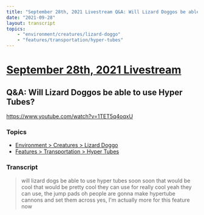 ```yaml
---
title: "September 28th, 2021 Livestream Q&A: Will Lizard Doggos be able to use Hyper Tubes?"
date: "2021-09-28"
layout: transcript
topics:
    - "environment/creatures/lizard-doggo"
    - "features/transportation/hyper-tubes"
---
```

# [September 28th, 2021 Livestream](../2021-09-28.md)
## Q&A: Will Lizard Doggos be able to use Hyper Tubes?
https://www.youtube.com/watch?v=1TET5q4oqxU

### Topics
* [Environment > Creatures > Lizard Doggo](../topics/environment/creatures/lizard-doggo.md)
* [Features > Transportation > Hyper Tubes](../topics/features/transportation/hyper-tubes.md)

### Transcript

> will lizard dogs be able to use hyper tubes soon soon that would be cool that would be pretty cool they can use for really cool yeah they can use, the jump pads oh people are gonna make hypertube cannons and set them across yes, I'm actually more for this feature now
